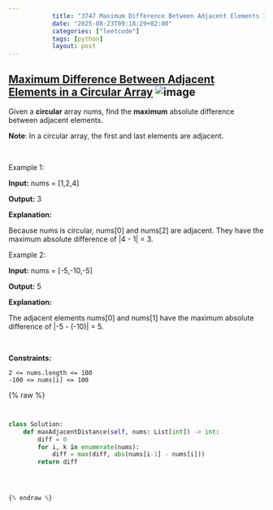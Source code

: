```yaml
---
            title: "3747 Maximum Difference Between Adjacent Elements In A Circular Array"
            date: "2025-08-23T09:18:29+02:00"
            categories: ["leetcode"]
            tags: [python]
            layout: post
---
```

            
## [Maximum Difference Between Adjacent Elements in a Circular Array](https://leetcode.com/problems/maximum-difference-between-adjacent-elements-in-a-circular-array) ![image](https://img.shields.io/badge/Difficulty-Easy-brightgreen)

Given a **circular** array nums, find the **maximum** absolute difference between adjacent elements.

**Note**: In a circular array, the first and last elements are adjacent.

 

Example 1:

**Input:** nums = [1,2,4]

**Output:** 3

**Explanation:**

Because nums is circular, nums[0] and nums[2] are adjacent. They have the maximum absolute difference of |4 - 1| = 3.

Example 2:

**Input:** nums = [-5,-10,-5]

**Output:** 5

**Explanation:**

The adjacent elements nums[0] and nums[1] have the maximum absolute difference of |-5 - (-10)| = 5.

 

**Constraints:**

	2 <= nums.length <= 100
	-100 <= nums[i] <= 100

{% raw %}


```python


class Solution:
    def maxAdjacentDistance(self, nums: List[int]) -> int:
        diff = 0
        for i, k in enumerate(nums):
            diff = max(diff, abs(nums[i-1] - nums[i]))
        return diff




{% endraw %}
```
